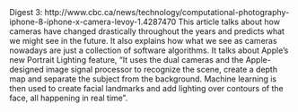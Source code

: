 <!DOCTYPE html>
<html>
  <head>
    <meta charset="utf-8">
    <title></title>
  </head>
  <body>
    Digest 3:
http://www.cbc.ca/news/technology/computational-photography-iphone-8-iphone-x-camera-levoy-1.4287470
This article talks about how cameras have changed drastically throughout the years and predicts what we might see in the future. It also explains how what we see as cameras nowadays are just a collection of software algorithms. It talks about Apple’s new Portrait Lighting feature, “It uses the dual cameras and the Apple-designed image signal processor to recognize the scene, create a depth map and separate the subject from the background. Machine learning is then used to create facial landmarks and add lighting over contours of the face, all happening in real time”.

  </body>
</html>
